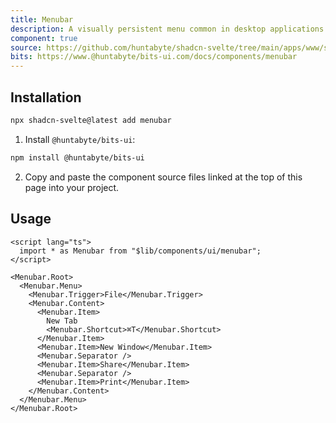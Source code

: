 ```yaml
---
title: Menubar
description: A visually persistent menu common in desktop applications that provides quick access to a consistent set of commands.
component: true
source: https://github.com/huntabyte/shadcn-svelte/tree/main/apps/www/src/lib/registry/default/ui/menubar
bits: https://www.@huntabyte/bits-ui.com/docs/components/menubar
---
```


<script>
    import { ComponentPreview, ManualInstall } from '$lib/components/docs'
</script>

<ComponentPreview name="menubar-demo">

</ComponentPreview>

## Installation

```bash
npx shadcn-svelte@latest add menubar
```

<ManualInstall>

1. Install `@huntabyte/bits-ui`:

```bash
npm install @huntabyte/bits-ui
```

2. Copy and paste the component source files linked at the top of this page into your project.

</ManualInstall>

## Usage

```svelte
<script lang="ts">
  import * as Menubar from "$lib/components/ui/menubar";
</script>

<Menubar.Root>
  <Menubar.Menu>
    <Menubar.Trigger>File</Menubar.Trigger>
    <Menubar.Content>
      <Menubar.Item>
        New Tab
        <Menubar.Shortcut>⌘T</Menubar.Shortcut>
      </Menubar.Item>
      <Menubar.Item>New Window</Menubar.Item>
      <Menubar.Separator />
      <Menubar.Item>Share</Menubar.Item>
      <Menubar.Separator />
      <Menubar.Item>Print</Menubar.Item>
    </Menubar.Content>
  </Menubar.Menu>
</Menubar.Root>
```

